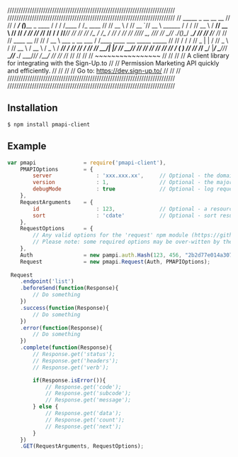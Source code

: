 ///////////////////////////////////////////////////////////////////////////
///////////////////////////////////////////////////////////////////////////
//       _____  _                       __  __          __               //
//      / ___/ (_)____ _ ____          / / / /____     / /_ ____         //
//      \__ \ / // __ `// __ \ ______ / / / // __ \   / __// __ \        //
//     ___/ // // /_/ // / / //_____// /_/ // /_/ /_ / /_ / /_/ /        //
//    /____//_/ \__, //_/ /_/        \____// .___/(_)\__/ \____/         //
//             /____/                     /_/                            //
//        ____                     __                                    //
//       / __ \ ___  _   __ ___   / /____   ____   ___   _____ _____     //
//      / / / // _ \| | / // _ \ / // __ \ / __ \ / _ \ / ___// ___/     //
//     / /_/ //  __/| |/ //  __// // /_/ // /_/ //  __// /   (__  )      //
//    /_____/ \___/ |___/ \___//_/ \____// .___/ \___//_/   /____/       //
//                                      /_/                              //
//                                                                       //
//                         ~~~~~~~~~~~~~~~~                              //
//                                                                       //
//          A client library for integrating with the Sign-Up.to         //
//           Permission Marketing API quickly and efficiently.           //
//                                                                       //
//                   Go to: https://dev.sign-up.to/                      //
//                                                                       //
///////////////////////////////////////////////////////////////////////////
///////////////////////////////////////////////////////////////////////////

## Installation

    $ npm install pmapi-client


## Example
```javascript
var pmapi				= require('pmapi-client'),
	PMAPIOptions		= {
		server				: 'xxx.xxx.xx',		// Optional - the domain for PMAPI requests
		version				: 1,				// Optional - the major version of PMAPI
		debugMode			: true				// Optional - log requests for debugging
	},
	RequestArguments	= {
		id					: 123,				// Optional - a resource attribute to filter by (GET)
		sort				: 'cdate'			// Optional - sort results by the 'cdate' attribute (GET)
	},
	RequestOptions		= {
		// Any valid options for the 'request' npm module (https://github.com/mikeal/request)
		// Please note: some required options may be over-witten by the PMAPI client library
	},
	Auth				= new pampi.auth.Hash(123, 456, "2b2d77e014a30792d5048e262e306783"),
	Request				= new pmapi.Request(Auth, PMAPIOptions);
	
 Request
 	.endpoint('list')
	.beforeSend(function(Response){
		// Do something
	})
	.success(function(Response){
		// Do something
	})
	.error(function(Response){
		// Do something
	})
	.complete(function(Response){
		// Response.get('status');
		// Response.get('headers');
		// Response.get('verb');

		if(Response.isError()){
			// Response.get('code');
			// Response.get('subcode');
			// Response.get('message');
		} else {
			// Response.get('data');
			// Response.get('count');
			// Response.get('next');
		}
	})
	.GET(RequestArguments, RequestOptions);
```